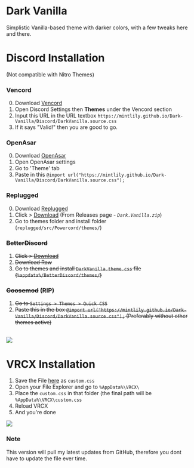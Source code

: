 # Dark Vanilla
Simplistic Vanilla-based theme with darker colors, with a few tweaks here and there.

# Discord Installation
(Not compatible with Nitro Themes)

### Vencord
0. Download [Vencord](https://github.com/Vencord/Installer)
1. Open Discord Settings then **Themes** under the Vencord section
2. Input this URL in the URL textbox `https://mintlily.github.io/Dark-Vanilla/Discord/DarkVanilla.source.css`
3. If it says "Valid!" then you are good to go.

### OpenAsar
0. Download [OpenAsar](https://openasar.dev/)
1. Open OpenAsar settings
2. Go to 'Theme' tab
3. Paste in this `@import url("https://mintlily.github.io/Dark-Vanilla/Discord/DarkVanilla.source.css");`

### Replugged
0. Download [Replugged](https://replugged.dev/download)
1. Click > [Download](https://github.com/MintLily/Dark-Vanilla/releases/download/2.4.0-Powercord/Dark.Vanilla.zip) (From Releases page - *`Dark.Vanilla.zip`*)
2. Go to themes folder and install folder (`replugged/src/Powercord/themes/`)

### ~~BetterDiscord~~
1. ~~Click > [Download](https://raw.githubusercontent.com/MintLily/Dark-Vanilla/main/Discord/BetterDiscord/DarkVanilla.theme.css)~~
2. ~~Download Raw~~
3. ~~Go to themes and install `DarkVanilla.theme.css` file (`%appdata%/BetterDiscord/themes/`)~~

### ~~Goosemod~~ (RIP)
1. ~~Go to `Settings > Themes > Quick CSS`~~
2. ~~Paste this in the box `@import url("https://mintlily.github.io/Dark-Vanilla/Discord/DarkVanilla.source.css");` (Preferably without other themes active)~~

<br>
<img src="https://i.mintlily.lgbt/DarkVanilla_Aug2022_Preview.png" />

# VRCX Installation

1. Save the File [here](https://raw.githubusercontent.com/MintLily/Dark-Vanilla/main/VRCX/custom.css) as `custom.css`
2. Open your File Explorer and go to `%AppData%\VRCX\`
3. Place the `custom.css` in that folder (the final path will be `%AppData%\VRCX\custom.css`
4. Reload VRCX
5. And you're done

<img src="https://mintlily.lgbt/img/upload/VRCX_jSgTVS0sz8.png" />

### Note
This version will pull my latest updates from GitHub, therefore you dont have to update the file ever time.
